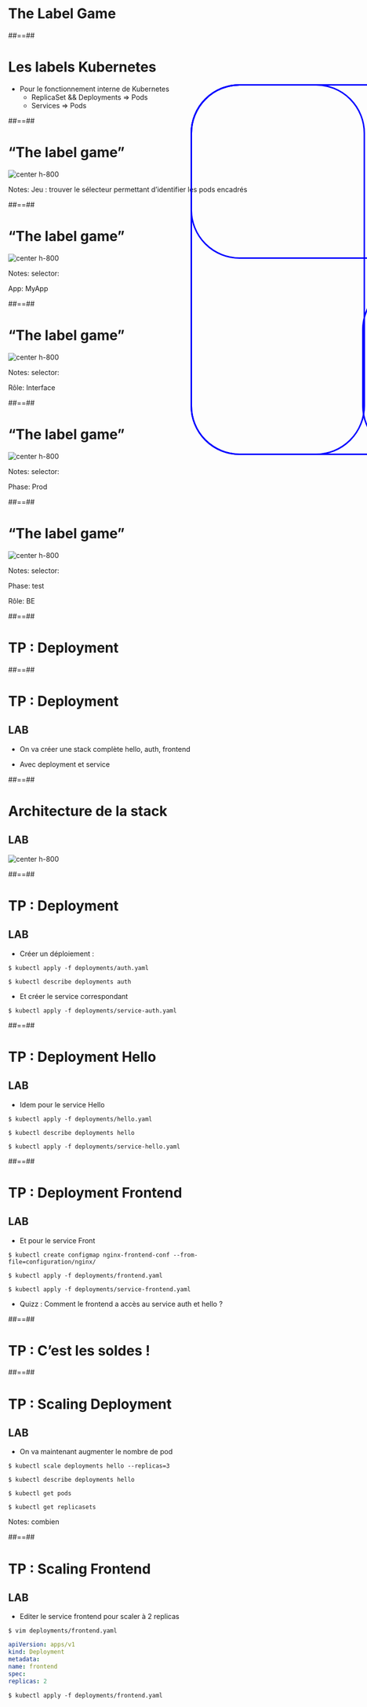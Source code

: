 <!-- .slide: class="transition-bg-sfeir-3"-->

# The Label Game

##==##

<!-- .slide:-->

# Les labels Kubernetes

- Pour le fonctionnement interne de Kubernetes
  - ReplicaSet && Deployments ⇒ Pods
  - Services ⇒ Pods

##==##

<!-- .slide:-->

# “The label game”

![center h-800](./assets/images/label-game.png)

Notes:
Jeu : trouver le sélecteur permettant d’identifier les pods encadrés

##==##

<!-- .slide:-->

# “The label game”

![center h-800](./assets/images/label-game.png)

<div style="border:blue solid 3px; border-radius:100px; position:absolute; width:700px; height: 750px; top:250px; left: 600px;" ></div>

Notes:
selector:

App: MyApp

##==##

<!-- .slide:-->

# “The label game”

![center h-800](./assets/images/label-game.png)

<div style="border:blue solid 3px; border-radius:100px; position:absolute; width:350px; height: 750px; top:250px; left: 600px;" ></div>

Notes:
selector:

Rôle: Interface

##==##

<!-- .slide:-->

# “The label game”

![center h-800](./assets/images/label-game.png)

<div style="border:blue solid 3px; border-radius:100px; position:absolute; width:700px; height: 350px; top:250px; left: 600px;" ></div>

Notes:
selector:

Phase: Prod

##==##

<!-- .slide:-->

# “The label game”

![center h-800](./assets/images/label-game.png)

<div style="border:blue solid 3px; border-radius:100px; position:absolute; width:350px; height: 350px; top:650px; left: 950px;" ></div>

Notes:
selector:

Phase: test

Rôle: BE

##==##

<!-- .slide: class="transition-bg-sfeir-2"-->

# TP : Deployment

##==##

<!-- .slide: class="exercice"-->

# TP : Deployment

## LAB

- On va créer une stack complète hello, auth, frontend

- Avec deployment et service

##==##

<!-- .slide: class="exercice"-->

# Architecture de la stack

## LAB

![center h-800](./assets/images/archi-tp-deployment.svg)

##==##

<!-- .slide: class="exercice"-->

# TP : Deployment

## LAB

- Créer un déploiement :

`$ kubectl apply -f deployments/auth.yaml`

`$ kubectl describe deployments auth`

- Et créer le service correspondant

`$ kubectl apply -f deployments/service-auth.yaml`

##==##

<!-- .slide: class="exercice"-->

# TP : Deployment Hello

## LAB

- Idem pour le service Hello

`$ kubectl apply -f deployments/hello.yaml`

`$ kubectl describe deployments hello`

`$ kubectl apply -f deployments/service-hello.yaml`

##==##

<!-- .slide: class="exercice"-->

# TP : Deployment Frontend

## LAB

- Et pour le service Front

`$ kubectl create configmap nginx-frontend-conf --from-file=configuration/nginx/`

`$ kubectl apply -f deployments/frontend.yaml`

`$ kubectl apply -f deployments/service-frontend.yaml`

- Quizz : Comment le frontend a accès au service auth et hello ?

##==##

<!-- .slide: class="transition-bg-sfeir-2"-->

# TP : C’est les soldes !

##==##

<!-- .slide: class="exercice"-->

# TP : Scaling Deployment

## LAB

- On va maintenant augmenter le nombre de pod

`$ kubectl scale deployments hello --replicas=3`

`$ kubectl describe deployments hello`

`$ kubectl get pods`

`$ kubectl get replicasets`

Notes:
combien

##==##

<!-- .slide: class="exercice with-code"-->

# TP : Scaling Frontend

## LAB

- Editer le service frontend pour scaler à 2 replicas

`$ vim deployments/frontend.yaml`

```yaml
apiVersion: apps/v1
kind: Deployment
metadata:
name: frontend
spec:
replicas: 2
```

`$ kubectl apply -f deployments/frontend.yaml`
